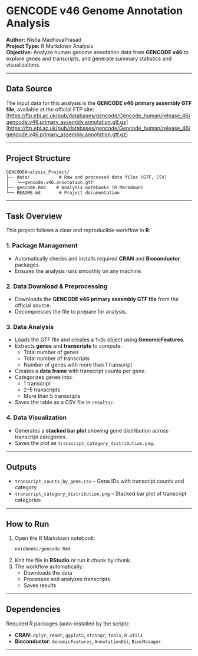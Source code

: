 # GENCODE v46 Genome Annotation Analysis

**Author:** Nisha MadhavaPrasad  
**Project Type:** R Markdown Analysis  
**Objective:** Analyze human genome annotation data from **GENCODE v46** to explore genes and transcripts, and generate summary statistics and visualizations.

---

## Data Source

The input data for this analysis is the **GENCODE v46 primary assembly GTF file**, available at the official FTP site:  
[https://ftp.ebi.ac.uk/pub/databases/gencode/Gencode_human/release_46/gencode.v46.primary_assembly.annotation.gtf.gz](https://ftp.ebi.ac.uk/pub/databases/gencode/Gencode_human/release_46/gencode.v46.primary_assembly.annotation.gtf.gz)

---

## Project Structure

```
GENCODEAnalysis_Project/
├── data/           # Raw and processed data files (GTF, CSV)
│   └──gencode.v46.annotation.gtf
├── gencode.Rmd    # Analysis notebooks (R Markdown)
└── README.md       # Project documentation
```

---

## Task Overview

This project follows a clear and reproducible workflow in **R**:

### 1. Package Management
- Automatically checks and installs required **CRAN** and **Bioconductor** packages.
- Ensures the analysis runs smoothly on any machine.

### 2. Data Download & Preprocessing
- Downloads the **GENCODE v46 primary assembly GTF file** from the official source.
- Decompresses the file to prepare for analysis.

### 3. Data Analysis
- Loads the GTF file and creates a `TxDb` object using **GenomicFeatures**.
- Extracts **genes** and **transcripts** to compute:
  - Total number of genes  
  - Total number of transcripts  
  - Number of genes with more than 1 transcript
- Creates a **data frame** with transcript counts per gene.
- Categorizes genes into:
  - 1 transcript  
  - 2–5 transcripts  
  - More than 5 transcripts  
- Saves the table as a CSV file in `results/`.

### 4. Data Visualization
- Generates a **stacked bar plot** showing gene distribution across transcript categories.
- Saves the plot as `transcript_category_distribution.png`.

---

## Outputs

- `transcript_counts_by_gene.csv` – Gene IDs with transcript counts and category
- `transcript_category_distribution.png` – Stacked bar plot of transcript categories

---

## How to Run

1. Open the R Markdown notebook:
   ```R
   notebooks/gencode.Rmd
   ```
2. Knit the file in **RStudio** or run it chunk by chunk.
3. The workflow automatically:
   - Downloads the data  
   - Processes and analyzes transcripts  
   - Saves results 

---

## Dependencies

Required R packages (auto-installed by the script):

- **CRAN:** `dplyr`, `readr`, `ggplot2`, `stringr`, `tools`, `R.utils`
- **Bioconductor:** `GenomicFeatures`, `AnnotationDbi`, `BiocManager`

---

